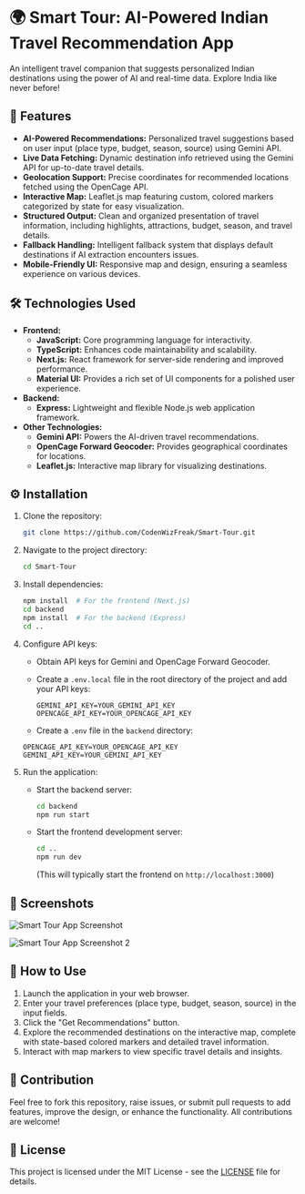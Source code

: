# 🌍 Smart Tour: AI-Powered Indian Travel Recommendation App

An intelligent travel companion that suggests personalized Indian destinations using the power of AI and real-time data. Explore India like never before!

## 🌟 Features

- **AI-Powered Recommendations:** Personalized travel suggestions based on user input (place type, budget, season, source) using Gemini API.
- **Live Data Fetching:** Dynamic destination info retrieved using the Gemini API for up-to-date travel details.
- **Geolocation Support:** Precise coordinates for recommended locations fetched using the OpenCage API.
- **Interactive Map:** Leaflet.js map featuring custom, colored markers categorized by state for easy visualization.
- **Structured Output:** Clean and organized presentation of travel information, including highlights, attractions, budget, season, and travel details.
- **Fallback Handling:**  Intelligent fallback system that displays default destinations if AI extraction encounters issues.
- **Mobile-Friendly UI:**  Responsive map and design, ensuring a seamless experience on various devices.

## 🛠️ Technologies Used

- **Frontend:**
    - **JavaScript:** Core programming language for interactivity.
    - **TypeScript:** Enhances code maintainability and scalability.
    - **Next.js:** React framework for server-side rendering and improved performance.
    - **Material UI:**  Provides a rich set of UI components for a polished user experience.
- **Backend:**
    - **Express:** Lightweight and flexible Node.js web application framework.
- **Other Technologies:**
    - **Gemini API:** Powers the AI-driven travel recommendations.
    - **OpenCage Forward Geocoder:** Provides geographical coordinates for locations.
    - **Leaflet.js:**  Interactive map library for visualizing destinations.
 
## ⚙️ Installation

1. Clone the repository:
   ```bash
   git clone https://github.com/CodenWizFreak/Smart-Tour.git
   ```

2. Navigate to the project directory:
   ```bash
   cd Smart-Tour
   ```

3. Install dependencies:
   ```bash
   npm install  # For the frontend (Next.js)
   cd backend
   npm install  # For the backend (Express)
   cd ..
   ```

4. Configure API keys:

   - Obtain API keys for Gemini and OpenCage Forward Geocoder.
   - Create a `.env.local` file in the root directory of the project and add your API keys:

     ```
     GEMINI_API_KEY=YOUR_GEMINI_API_KEY
     OPENCAGE_API_KEY=YOUR_OPENCAGE_API_KEY
     ```

   - Create a `.env` file in the `backend` directory:
    ```
    OPENCAGE_API_KEY=YOUR_OPENCAGE_API_KEY
    GEMINI_API_KEY=YOUR_GEMINI_API_KEY
    ```
5. Run the application:

   - Start the backend server:
     ```bash
     cd backend
     npm run start
     ```

   - Start the frontend development server:
     ```bash
     cd ..
     npm run dev
     ```

     (This will typically start the frontend on `http://localhost:3000`)

## 📸 Screenshots

![Smart Tour App Screenshot](https://i.imgur.com/YOUR_SCREENSHOT_LINK_HERE.png)
<!-- Replace with a relevant screenshot link. Example link above points to imgur, which is commonly used. -->
<!-- Add more screenshots as needed -->
![Smart Tour App Screenshot 2](https://i.imgur.com/YOUR_SCREENSHOT_LINK_HERE_2.png)

## 🚀 How to Use

1.  Launch the application in your web browser.
2.  Enter your travel preferences (place type, budget, season, source) in the input fields.
3.  Click the "Get Recommendations" button.
4.  Explore the recommended destinations on the interactive map, complete with state-based colored markers and detailed travel information.
5.  Interact with map markers to view specific travel details and insights.

## 🤝 Contribution

Feel free to fork this repository, raise issues, or submit pull requests to add features, improve the design, or enhance the functionality.  All contributions are welcome!

## 📜 License

This project is licensed under the MIT License - see the [LICENSE](LICENSE) file for details.
